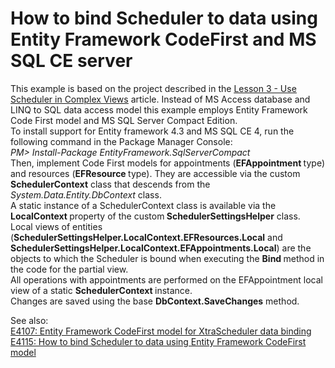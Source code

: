 # How to bind Scheduler to data using Entity Framework CodeFirst and MS SQL CE server


<p>This example is based on the project described in the <a href="http://documentation.devexpress.com/#AspNet/CustomDocument11629"><u>Lesson 3 - Use Scheduler in Complex Views</u></a> article. Instead of MS Access database and LINQ to SQL data access model this example employs Entity Framework Code First model and MS SQL Server Compact Edition.<br />
To install support for Entity framework 4.3 and MS SQL CE 4, run the following command in the Package Manager Console:<br />
<i>PM> Install-Package EntityFramework.SqlServerCompact</i><i><br />
</i>Then, implement Code First models for appointments (<strong>EFAppointment </strong>type) and resources (<strong>EFResource </strong>type).  They are accessible via the custom <strong>SchedulerC</strong><strong>o</strong><strong>ntext</strong> class that descends from the <i>System.Data.Entity.DbContext </i>class.   <br />
A static instance of a SchedulerContext class is available via the <strong>LocalContext </strong>property of the custom<strong> S</strong><strong>chedulerSettingsHelper</strong> class. <br />
Local views of entities (<strong>SchedulerSettingsHelper.LocalContext.EFResources.Local</strong> and <strong>SchedulerSettingsHelper.LocalContext.EFAppointments.Local</strong>) are the objects to which the Scheduler is bound when executing the <strong>Bind </strong>method in<strong> </strong>the code for the partial view.<br />
All operations with appointments are performed on the EFAppointment local view of a static <strong>SchedulerContext </strong>instance.  <br />
Changes are saved using the base <strong>DbContext.SaveChanges</strong> method.</p><p>See also:<br />
<a href="https://www.devexpress.com/Support/Center/p/E4107">E4107: Entity Framework CodeFirst model for XtraScheduler data binding</a><br />
<a href="https://www.devexpress.com/Support/Center/p/E4115">E4115: How to bind Scheduler to data using Entity Framework CodeFirst model</a></p>

<br/>


